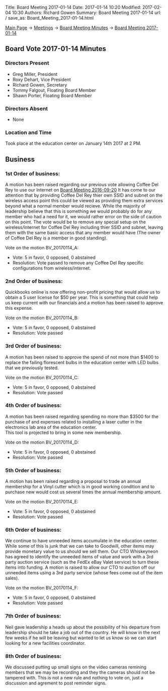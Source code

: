 Title: Board Meeting 2017-01-14
Date: 2017-01-14 10:20
Modified: 2017-02-04 10:30
Authors: Richard Gowen
Summary: Board Meeting 2017-01-14
url: /
save_as: Board_Meeting_2017-01-14.html

[Main Page](index.html) -\> [Meetings](Meetings.html)
-\> [Board Meeting Minutes](Board_Meeting_Minutes.html) -\> [Board Meeting 2017-01-14](Board_Meeting_2017-01-14.html)

Board Vote 2017-01-14 Minutes
-----------------------------

### Directors Present

-   Greg Miller, President
-   Roxy Dehart, Vice President
-   Richard Gowen, Secretary
-   Tommy Falgout, Floating Board Member
-   Shawn Porter, Floating Board Member

### Directors Absent

-   None

### Location and Time

Took place at the education center on January 14th 2017 at 2 PM.


Business
--------

### 1st Order of business:

A motion has been raised regarding our previous vote allowing Coffee Del Rey to use our Internet on [Board Meeting 2016-09-20](Board_Meeting_2016-09-20.html)
It has come to our attention that by providing Coffee Del Rey thier own SSID and subnet on the wireless access point this could be viewed as providing them extra services beyond what a normal member would recieve.
While the majority of leadership believe that this is something we would probably do for any member who had a need for it, we would rather error on the side of caution on this point.
The vote would be to remove any special setup on the wireless/internet for Coffee Del Rey including thier SSID and subnet, leaving them with the same basic access that any member would have (The owner of Coffee Del Rey is a member in good standing).

Vote on the motion BV_20170114_A:

-   Vote: 5 in favor, 0 opposed, 0 abstained
-   Resolution: Vote passed to remove any Coffee Del Rey specific configurations from wireless/internet.

### 2nd Order of business:

Quickbooks online is now offering non-profit pricing that would allow us to obtain a 5 user license for $50 per year.
This is something that could help us keep current with our financials and a motion has been raised to approve this expense.

Vote on the motion BV_20170114_B:

-   Vote: 5 in favor, 0 opposed, 0 abstained
-   Resolution: Vote passed

### 3rd Order of business:

A motion has been raised to approve the spend of not more than $1400 to replace the failing florescent bulbs in the education center with LED bulbs that we previously tested.

Vote on the motion BV_20170114_C:

-   Vote: 5 in favor, 0 opposed, 0 abstained
-   Resolution: Vote passed

### 4th Order of business:

A motion has been raised regarding spending no more than $3500 for the purchase of and expenses related to installing a laser cutter in the electronics lab area of the education center.  
This tool is projected to bring in some new membership.

Vote on the motion BV_20170114_D:

-   Vote: 5 in favor, 0 opposed, 0 abstained
-   Resolution: Vote passed

### 5th Order of business:

A motion has been raised regarding a proposal to trade an annual membership for a Vinyl cutter which is in good working condition and to purchase new would cost us several times the annual membership amount.

Vote on the motion BV_20170114_E:

-   Vote: 5 in favor, 0 opposed, 0 abstained
-   Resolution: Vote passed

### 6th Order of business:

We continue to have unneeded items accumulate in the education center.  While some of this is junk that we can take to Goodwill, other items may provide monetary value to us should we sell them.  Our CTO Whiskeyneon has agreed to identify the unneeded items of value and work with a 3rd party auction service (such as the FedEx eBay Valet service) to turn these items into funding.  A motion is raised to allow our CTO to auction off our unneeded items using a 3rd party service (whose fees come out of the item sales). 

Vote on the motion BV_20170114_F:

-   Vote: 5 in favor, 0 opposed, 0 abstained
-   Resolution: Vote passed

### 7th Order of business:

Neil gave leadership a heads up about the possibility of his departure from leadership should he take a job out of the country.
He will know in the next few weeks if he will be leaving but wanted to let us know so we can start looking for a new facilities coordinator.

### 8th Order of business:

We discussed putting up small signs on the video cameras remining members that we may be recording and they the cameras should not be tampered with.
This is not a new rule and nothing to vote on, just a discussion and agrement to post reminder signs.



